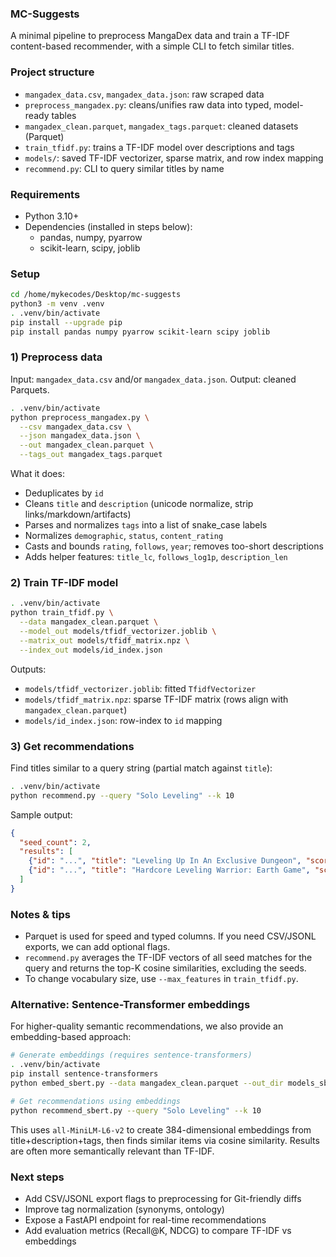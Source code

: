 ### MC-Suggests

A minimal pipeline to preprocess MangaDex data and train a TF-IDF content-based recommender, with a simple CLI to fetch similar titles.

### Project structure

- `mangadex_data.csv`, `mangadex_data.json`: raw scraped data
- `preprocess_mangadex.py`: cleans/unifies raw data into typed, model-ready tables
- `mangadex_clean.parquet`, `mangadex_tags.parquet`: cleaned datasets (Parquet)
- `train_tfidf.py`: trains a TF-IDF model over descriptions and tags
- `models/`: saved TF-IDF vectorizer, sparse matrix, and row index mapping
- `recommend.py`: CLI to query similar titles by name

### Requirements

- Python 3.10+
- Dependencies (installed in steps below):
  - pandas, numpy, pyarrow
  - scikit-learn, scipy, joblib

### Setup

```bash
cd /home/mykecodes/Desktop/mc-suggests
python3 -m venv .venv
. .venv/bin/activate
pip install --upgrade pip
pip install pandas numpy pyarrow scikit-learn scipy joblib
```

### 1) Preprocess data

Input: `mangadex_data.csv` and/or `mangadex_data.json`. Output: cleaned Parquets.

```bash
. .venv/bin/activate
python preprocess_mangadex.py \
  --csv mangadex_data.csv \
  --json mangadex_data.json \
  --out mangadex_clean.parquet \
  --tags_out mangadex_tags.parquet
```

What it does:

- Deduplicates by `id`
- Cleans `title` and `description` (unicode normalize, strip links/markdown/artifacts)
- Parses and normalizes `tags` into a list of snake_case labels
- Normalizes `demographic`, `status`, `content_rating`
- Casts and bounds `rating`, `follows`, `year`; removes too-short descriptions
- Adds helper features: `title_lc`, `follows_log1p`, `description_len`

### 2) Train TF-IDF model

```bash
. .venv/bin/activate
python train_tfidf.py \
  --data mangadex_clean.parquet \
  --model_out models/tfidf_vectorizer.joblib \
  --matrix_out models/tfidf_matrix.npz \
  --index_out models/id_index.json
```

Outputs:

- `models/tfidf_vectorizer.joblib`: fitted `TfidfVectorizer`
- `models/tfidf_matrix.npz`: sparse TF-IDF matrix (rows align with `mangadex_clean.parquet`)
- `models/id_index.json`: row-index to `id` mapping

### 3) Get recommendations

Find titles similar to a query string (partial match against `title`):

```bash
. .venv/bin/activate
python recommend.py --query "Solo Leveling" --k 10
```

Sample output:

```json
{
  "seed_count": 2,
  "results": [
    {"id": "...", "title": "Leveling Up In An Exclusive Dungeon", "score": 0.1311, "year": 2024, "rating": 7.76},
    {"id": "...", "title": "Hardcore Leveling Warrior: Earth Game", "score": 0.1274, "year": 2023, "rating": 8.92}
  ]
}
```

### Notes & tips

- Parquet is used for speed and typed columns. If you need CSV/JSONL exports, we can add optional flags.
- `recommend.py` averages the TF-IDF vectors of all seed matches for the query and returns the top-K cosine similarities, excluding the seeds.
- To change vocabulary size, use `--max_features` in `train_tfidf.py`.

### Alternative: Sentence-Transformer embeddings

For higher-quality semantic recommendations, we also provide an embedding-based approach:

```bash
# Generate embeddings (requires sentence-transformers)
. .venv/bin/activate
pip install sentence-transformers
python embed_sbert.py --data mangadex_clean.parquet --out_dir models_sbert --batch_size 32

# Get recommendations using embeddings
python recommend_sbert.py --query "Solo Leveling" --k 10
```

This uses `all-MiniLM-L6-v2` to create 384-dimensional embeddings from title+description+tags, then finds similar items via cosine similarity. Results are often more semantically relevant than TF-IDF.

### Next steps

- Add CSV/JSONL export flags to preprocessing for Git-friendly diffs
- Improve tag normalization (synonyms, ontology)
- Expose a FastAPI endpoint for real-time recommendations
- Add evaluation metrics (Recall@K, NDCG) to compare TF-IDF vs embeddings


